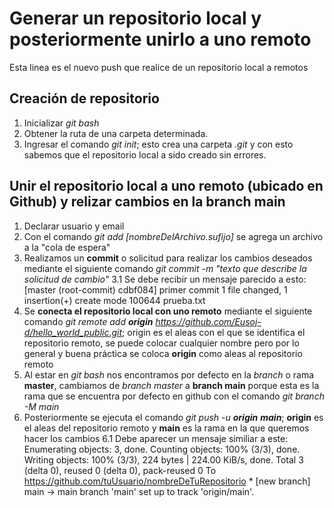 # Generar un repositorio local y posteriormente unirlo a uno remoto
Esta linea es el nuevo push que realice de un repositorio local a remotos
## Creación de repositorio

1. Inicializar *git bash*
2. Obtener la ruta de una carpeta determinada.
3. Ingresar el comando *git init*; esto crea una carpeta *.git* y con esto sabemos que el repositorio local a sido creado sin errores.

## Unir el repositorio local a uno remoto (ubicado en Github) y relizar cambios en la branch main

1. Declarar usuario y email
2. Con el comando *git add [nombreDelArchivo.sufijo]* se agrega un archivo a la "cola de espera"
3. Realizamos un **commit** o solicitud para realizar los cambios deseados mediante el siguiente comando *git commit -m "texto que describe la solicitud de cambio"*
   3.1 Se debe recibir un mensaje parecido a esto:
          [master (root-commit) cdbf084] primer commit
           1 file changed, 1 insertion(+)
           create mode 100644 prueba.txt
4. Se **conecta el repositorio local con uno remoto** mediante el siguiente comando *git remote add **origin** https://github.com/Eusoj-d/hello_world_public.git*; origin es el aleas con el que se identifica el repositorio remoto, se puede colocar cualquier nombre pero por lo general y buena práctica se coloca **origin** como aleas al repositorio remoto
5. Al estar en *git bash* nos encontramos por defecto en la *branch* o rama **master**, cambiamos de *branch master* a **branch main** porque esta es la rama que se encuentra por defecto en github con el comando *git branch -M main*
6. Posteriormente se ejecuta el comando *git push -u **origin** **main***; **origin** es el aleas del repositorio remoto y **main** es la rama en la que queremos hacer los cambios
    6.1 Debe aparecer un mensaje similiar a este:
          Enumerating objects: 3, done.
          Counting objects: 100% (3/3), done.
          Writing objects: 100% (3/3), 224 bytes | 224.00 KiB/s, done.
          Total 3 (delta 0), reused 0 (delta 0), pack-reused 0
          To https://github.com/tuUsuario/nombreDeTuRepositorio
           * [new branch]      main -> main
          branch 'main' set up to track 'origin/main'.
